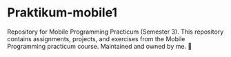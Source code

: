 # Praktikum-mobile1
Repository for Mobile Programming Practicum (Semester 3). This repository contains assignments, projects, and exercises from the Mobile Programming practicum course. Maintained and owned by me. 🚀
